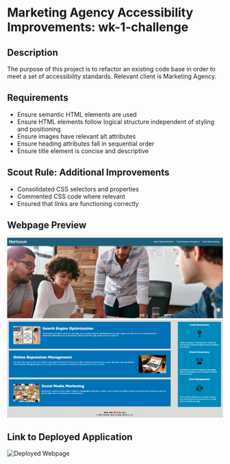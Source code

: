 # Marketing Agency Accessibility Improvements: wk-1-challenge

## Description
The purpose of this project is to refactor an existing code base in order to meet a set of accessibility standards. Relevant client is Marketing Agency. 

## Requirements
- Ensure semantic HTML elements are used
- Ensure HTML elements follow logical structure independent of styling and positioning
- Ensure images have relevant alt attributes
- Ensure heading attributes fall in sequential order
- Ensure title element is concise and descriptive

## Scout Rule: Additional Improvements
- Consolidated CSS selectors and properties
- Commented CSS code where relevant
- Ensured that links are functioning correctly

## Webpage Preview
![Webpage Screenshot 1](assets/images/webpage-1.png)
![Webpage Screenshot 2](assets/images/webpage-2.png)

## Link to Deployed Application
![Deployed Webpage](https://ajaycshan.github.io/wk-1-challenge)
